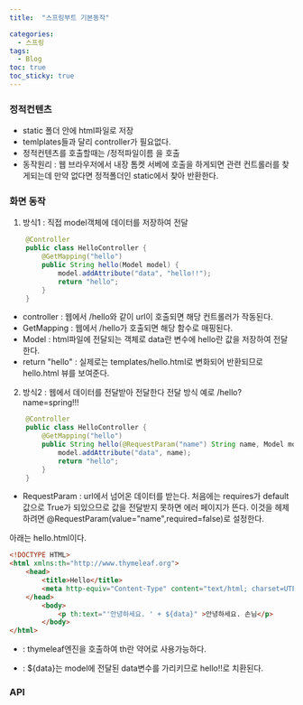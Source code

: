 ```yaml
---
title:  "스프링부트 기본동작"

categories:
  - 스프링
tags:
  - Blog
toc: true
toc_sticky: true
---
```


### 정적컨텐츠

- static 폴더 안에 html파일로 저장
- temlplates들과 달리 controller가 필요없다.
- 정적컨텐츠를 호출할때는 /정적파일이름 을 호출
- 동작원리 : 웹 브라우저에서 내장 톰켓 서베에 호출을 하게되면 관련 컨트롤러를 찾게되는데 만약 없다면 정적폴더인 static에서 찾아 반환한다.

### 화면 동작

1. 방식1 : 직접 model객체에 데이터를 저장하여 전달
```java
    @Controller 
    public class HelloController {
        @GetMapping("hello") 
        public String hello(Model model) {
            model.addAttribute("data", "hello!!"); 
            return "hello"; 
        }
    }
```

- controller : 웹에서 /hello와 같이 url이 호출되면 해당 컨트롤러가 작동된다.
- GetMapping : 웹에서 /hello가 호출되면 해당 함수로 매핑된다.
- Model : html파일에 전달되는 객체로 data란 변수에 hello란 값을 저장하여 전달한다.
- return "hello" : 실제로는 templates/hello.html로 변화되어 반환되므로 hello.html 뷰를 보여준다.

2. 방식2 : 웹에서 데이터를 전달받아 전달한다 전달 방식 예로 /hello?name=spring!!!

```java
    @Controller 
    public class HelloController {
        @GetMapping("hello") 
        public String hello(@RequestParam("name") String name, Model model) { 
            model.addAttribute("data", name); 
            return "hello"; 
        }
    }
```
- RequestParam : url에서 넘어온 데이터를 받는다. 처음에는 requires가 default값으로 True가 되있으므로 값을 전달받지 못하면 에러 페이지가 뜬다. 이것을 헤제하려면 @RequestParam(value="name",required=false)로 설정한다.

아래는 hello.html이다.

```html
<!DOCTYPE HTML>
<html xmlns:th="http://www.thymeleaf.org">
    <head>
        <title>Hello</title>
        <meta http-equiv="Content-Type" content="text/html; charset=UTF-8" />
    </head>
        <body>
            <p th:text="'안녕하세요. ' + ${data}" >안녕하세요. 손님</p> 
        </body>
</html>
```
- <html xmlns:th="http://www.thymeleaf.org">  : thymeleaf엔진을 호출하여 th란 약어로 사용가능하다.
-  <p th:text="'안녕하세요. ' + ${data}" > : ${data}는 model에 전달된 data변수를 가리키므로 hello!!로 치환된다. 

### API

